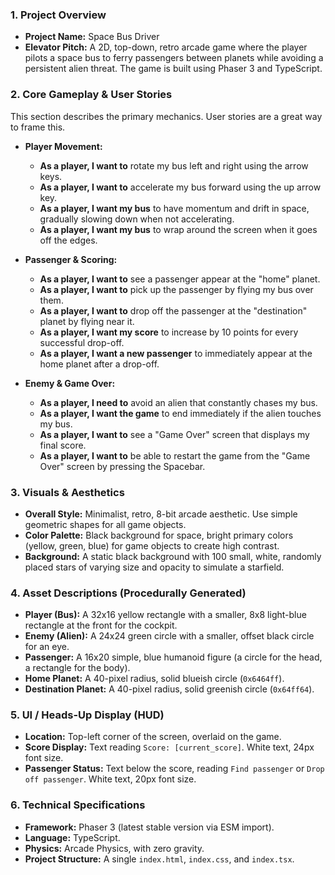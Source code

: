 ### 1. Project Overview

*   **Project Name:** Space Bus Driver
*   **Elevator Pitch:** A 2D, top-down, retro arcade game where the player pilots a space bus to ferry passengers between planets while avoiding a persistent alien threat. The game is built using Phaser 3 and TypeScript.

### 2. Core Gameplay & User Stories

This section describes the primary mechanics. User stories are a great way to frame this.

*   **Player Movement:**
    *   **As a player, I want to** rotate my bus left and right using the arrow keys.
    *   **As a player, I want to** accelerate my bus forward using the up arrow key.
    *   **As a player, I want my bus** to have momentum and drift in space, gradually slowing down when not accelerating.
    *   **As a player, I want my bus** to wrap around the screen when it goes off the edges.

*   **Passenger & Scoring:**
    *   **As a player, I want to** see a passenger appear at the "home" planet.
    *   **As a player, I want to** pick up the passenger by flying my bus over them.
    *   **As a player, I want to** drop off the passenger at the "destination" planet by flying near it.
    *   **As a player, I want my score** to increase by 10 points for every successful drop-off.
    *   **As a player, I want a new passenger** to immediately appear at the home planet after a drop-off.

*   **Enemy & Game Over:**
    *   **As a player, I need to** avoid an alien that constantly chases my bus.
    *   **As a player, I want the game** to end immediately if the alien touches my bus.
    *   **As a player, I want to** see a "Game Over" screen that displays my final score.
    *   **As a player, I want to** be able to restart the game from the "Game Over" screen by pressing the Spacebar.

### 3. Visuals & Aesthetics

*   **Overall Style:** Minimalist, retro, 8-bit arcade aesthetic. Use simple geometric shapes for all game objects.
*   **Color Palette:** Black background for space, bright primary colors (yellow, green, blue) for game objects to create high contrast.
*   **Background:** A static black background with 100 small, white, randomly placed stars of varying size and opacity to simulate a starfield.

### 4. Asset Descriptions (Procedurally Generated)

*   **Player (Bus):** A 32x16 yellow rectangle with a smaller, 8x8 light-blue rectangle at the front for the cockpit.
*   **Enemy (Alien):** A 24x24 green circle with a smaller, offset black circle for an eye.
*   **Passenger:** A 16x20 simple, blue humanoid figure (a circle for the head, a rectangle for the body).
*   **Home Planet:** A 40-pixel radius, solid blueish circle (`0x6464ff`).
*   **Destination Planet:** A 40-pixel radius, solid greenish circle (`0x64ff64`).

### 5. UI / Heads-Up Display (HUD)

*   **Location:** Top-left corner of the screen, overlaid on the game.
*   **Score Display:** Text reading `Score: [current_score]`. White text, 24px font size.
*   **Passenger Status:** Text below the score, reading `Find passenger` or `Drop off passenger`. White text, 20px font size.

### 6. Technical Specifications

*   **Framework:** Phaser 3 (latest stable version via ESM import).
*   **Language:** TypeScript.
*   **Physics:** Arcade Physics, with zero gravity.
*   **Project Structure:** A single `index.html`, `index.css`, and `index.tsx`.
